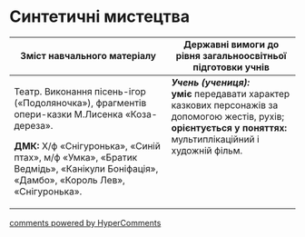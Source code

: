 <div id="hypercomments_widget" class="js-hypercomments-widget invisible"></div>

Синтетичні мистецтва
=============================================

<table>
  <tr>
    <td width="55%" align="center"><b>Зміст навчального матеріалу</b></td>
    <td width="45%" align="center"><b>Державні вимоги до рівня загальноосвітньої підготовки учнів</b></td>
  </tr>
<tbody>
  <tr>
    <td width="55%" style="vertical-align:top !important;">
<p>Театр.  Виконання пісень-ігор («Подоляночка»), фрагментів опери-казки М.Лисенка «Коза-дереза».  
<p><b>ДМК:</b> Х/ф «Снігуронька», «Синій птах», м/ф «Умка», «Братик Ведмідь», «Канікули Боніфація», «Дамбо», «Король Лев», «Снігуронька».</p>   
	</td>
<td width="45%" style="vertical-align:top !important;"><b><i>Учень (учениця):</i></b><br>
<b>уміє</b> передавати характер казкових персонажів за допомогою жестів, рухів;<br>
<b>орієнтується у поняттях:</b> мультиплікаційний і художній фільм.<br>
</td>
	</tr>
</tbody>
</table>

<div class="js-hypercomments-container">
<a href="http://hypercomments.com" class="hc-link" title="comments widget">comments powered by HyperComments</a>
</div>